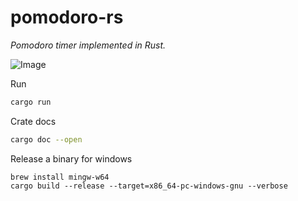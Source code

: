# pomodoro-rs

_Pomodoro timer implemented in Rust._

![Image](https://github.com/user-attachments/assets/bd03892f-c54c-428d-8513-a9c112cd0a8e)

Run
```bash
cargo run
```

Crate docs
```bash
cargo doc --open
```

Release a binary for windows
```
brew install mingw-w64
cargo build --release --target=x86_64-pc-windows-gnu --verbose
```









